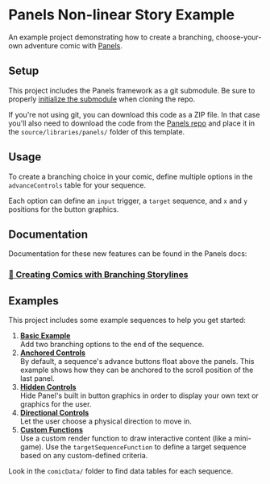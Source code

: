 # Panels Non-linear Story Example

An example project demonstrating how to create a branching, choose-your-own adventure comic with [Panels](https://github.com/cadin/panels).

## Setup

This project includes the Panels framework as a git submodule. Be sure to properly [initialize the submodule](https://www.w3docs.com/snippets/git/how-to-clone-including-submodules.html) when cloning the repo.

If you're not using git, you can download this code as a ZIP file. In that case you'll also need to download the code from the [Panels repo](https://github.com/cadin/panels) and place it in the `source/libraries/panels/` folder of this template.

## Usage

To create a branching choice in your comic, define multiple options in the `advanceControls` table for your sequence.

Each option can define an `input` trigger, a `target` sequence, and `x` and `y` positions for the button graphics.

## Documentation

Documentation for these new features can be found in the Panels docs:

### [📄 Creating Comics with Branching Storylines](//cadin.github.io/panels/docs/nonlinear-comics.html)

## Examples

This project includes some example sequences to help you get started:

1. **[Basic Example](https://github.com/cadin/panels-nonlinear-example/blob/main/source/comicData/s01.lua)**  
   Add two branching options to the end of the sequence.
2. **[Anchored Controls](https://github.com/cadin/panels-nonlinear-example/blob/main/source/comicData/s02.lua)**  
   By default, a sequence's advance buttons float above the panels. This example shows how they can be anchored to the scroll position of the last panel.
3. **[Hidden Controls](https://github.com/cadin/panels-nonlinear-example/blob/main/source/comicData/s03.lua)**  
   Hide Panel's built in button graphics in order to display your own text or graphics for the user.
4. **[Directional Controls](https://github.com/cadin/panels-nonlinear-example/blob/main/source/comicData/s04.lua)**  
   Let the user choose a physical direction to move in.
5. **[Custom Functions](https://github.com/cadin/panels-nonlinear-example/blob/main/source/comicData/s05.lua)**  
   Use a custom render function to draw interactive content (like a mini-game). Use the `targetSequenceFunction` to define a target sequence based on any custom-defined criteria.

Look in the `comicData/` folder to find data tables for each sequence.
